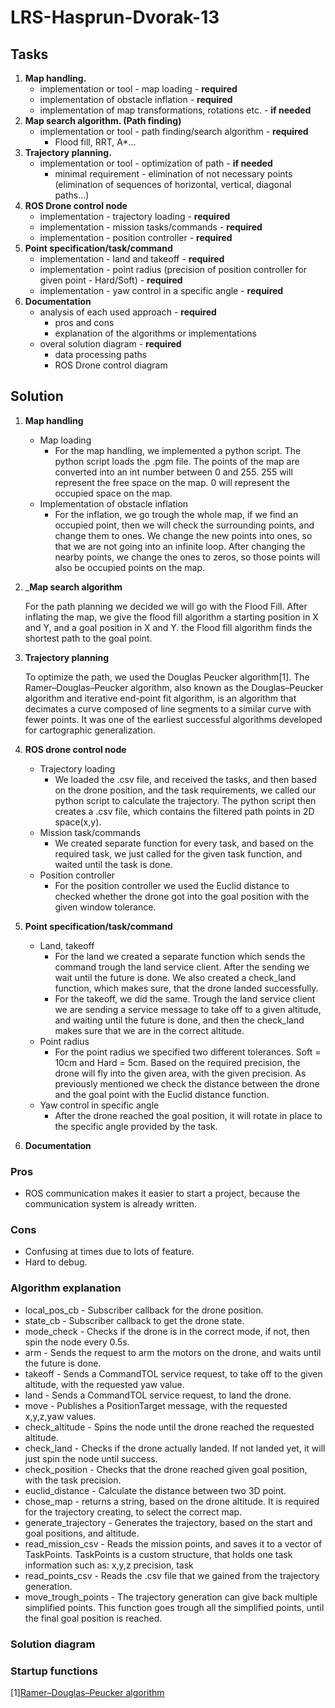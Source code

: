 # LRS-Hasprun-Dvorak-13

## Tasks

1. __Map handling.__
    - implementation or tool - map loading - **required**
    - implementation of obstacle inflation - **required**
    - implementation of map transformations, rotations etc. - **if needed**
2. __Map search algorithm. (Path finding)__
    - implementation or tool - path finding/search algorithm - **required**
        - Flood fill, RRT, A*...
3. __Trajectory planning.__
    - implementation or tool - optimization of path - **if needed**
        - minimal requirement - elimination of not necessary points (elimination of sequences of horizontal, vertical, diagonal paths...)          
4. __ROS Drone control node__
    - implementation - trajectory loading - **required**
    - implementation - mission tasks/commands - **required**
    - implementation - position controller - **required** 
5. __Point specification/task/command__
    - implementation - land and takeoff - **required**
    - implementation - point radius (precision of position controller for given point - Hard/Soft) - **required**
    - implementation - yaw control in a specific angle - **required**
6. __Documentation__ 
    - analysis of each used approach - **required**
        - pros and cons
        - explanation of the algorithms or implementations
    - overal solution diagram - **required**
        - data processing paths
        - ROS Drone control diagram

## Solution


1. __Map handling__
    - Map loading
        - For the map handling, we implemented a python script. The python script loads the .pgm file. The points of the map are converted into an int number between 0 and 255. 255 will represent the free space on the map. 0 will represent the occupied space on the map.  
    - Implementation of obstacle inflation
        - For the inflation, we go trough the whole map, if we find an occupied point, then we will check the surrounding points, and change them to ones. We change the new points into ones, so that we are not going into an infinite loop. After changing the nearby points, we change the ones to zeros, so those points will also be occupied points on the map. 

2. ___Map search algorithm__

    For the path planning we decided we will go with the Flood Fill. After inflating the map, we give the flood fill algorithm a starting position in X and Y, and a goal position in X and Y. the Flood fill algorithm finds the shortest path to the goal point.

3. __Trajectory planning__

    To optimize the path, we used the Douglas Peucker algorithm[1]. The Ramer–Douglas–Peucker algorithm, also known as the Douglas–Peucker algorithm and iterative end-point fit algorithm, is an algorithm that decimates a curve composed of line segments to a similar curve with fewer points. It was one of the earliest successful algorithms developed for cartographic generalization.

4. __ROS drone control node__

    - Trajectory loading
        - We loaded the .csv file, and received the tasks, and then based on the drone position, and the task requirements, we called our python script to calculate the trajectory. The python script then creates a .csv file, which contains the filtered path points in 2D space(x,y).
    - Mission task/commands
        - We created separate function for every task, and based on the required task, we just called for the given task function, and waited until the task is done.
    - Position controller
        - For the position controller we used the Euclid distance to checked whether  the drone got into the goal position with the given window tolerance.

5. __Point specification/task/command__

    - Land, takeoff
        - For the land we created a separate function which sends the command trough the land service client. After the sending we wait until the future is done. We also created a check_land function, which makes sure, that the drone landed successfully.
        - For the takeoff, we did the same. Trough the land service client we are sending a service message to take off to a given altitude, and waiting until the future is done, and then the check_land makes sure that we are in the correct altitude.
    - Point radius
        - For the point radius we specified two different tolerances. Soft = 10cm and Hard = 5cm. Based on the required precision, the drone will fly into the given area, with the given precision. As previously mentioned we check the distance between the drone and the goal point with the Euclid distance function.
    - Yaw control in specific angle
        - After the drone reached the goal position, it will rotate in place to the specific angle provided by the task.

6. __Documentation__

### Pros 
- ROS communication makes it easier to start a project, because the communication system is already written.
### Cons
- Confusing at times due to lots of feature.
- Hard to debug.

### Algorithm explanation
- local_pos_cb - Subscriber callback for the drone position.
- state_cb - Subscriber callback to get the drone state.
- mode_check - Checks if the drone is in the correct mode, if not, then spin the node every 0.5s.
- arm - Sends the request to arm the motors on the drone, and waits until the future is done.
- takeoff - Sends a CommandTOL service request, to take off to the given altitude, with the requested yaw value. 
- land - Sends a CommandTOL service request, to land the drone.
- move - Publishes a PositionTarget message, with the requested x,y,z,yaw values. 
- check_altitude - Spins the node until the drone reached the requested altitude.
- check_land - Checks if the drone actually landed. If not landed yet, it will just spin the node until success.
- check_position - Checks that the drone reached given goal position, with the task precision.
- euclid_distance - Calculate the distance between two 3D point.
- chose_map - returns a string, based on the drone altitude. It is required for the trajectory creating, to select the correct map.
- generate_trajectory - Generates the trajectory, based on the start and goal positions, and altitude.
- read_mission_csv - Reads the mission points, and saves it to a vector of TaskPoints. TaskPoints is a custom structure, that holds one task information such as: x,y,z precision, task
- read_points_csv - Reads the .csv file that we gained from the trajectory generation.
- move_trough_points - The trajectory generation can give back multiple simplified points. This function goes trough all the simplified points, until the final goal position is reached.

### Solution diagram


### Startup functions


[1][Ramer–Douglas–Peucker algorithm](https://en.wikipedia.org/wiki/Ramer%E2%80%93Douglas%E2%80%93Peucker_algorithm)
